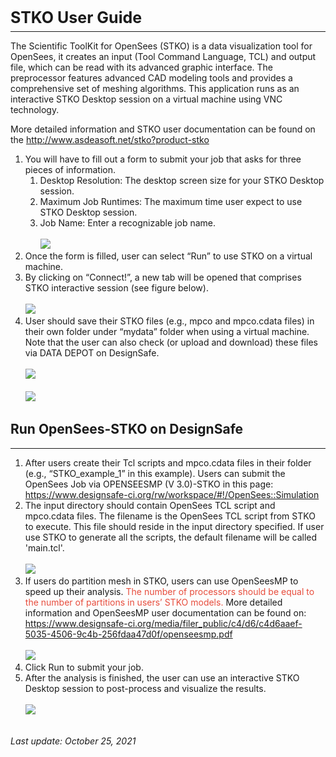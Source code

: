 <h3 style="font-size: 25px; margin-bottom: 7px;">STKO User Guide</h3>

<hr style="margin-top: 0px;">

The Scientific ToolKit for OpenSees (STKO) is a data visualization tool for OpenSees, it creates an input (Tool Command Language, TCL) and output file, which can be read with its advanced graphic interface. The preprocessor features advanced CAD modeling tools and provides a comprehensive set of meshing algorithms. This application runs as an interactive STKO Desktop session on a virtual machine using VNC technology. 

More detailed information and STKO user documentation can be found on the <a href="http://www.asdeasoft.net/stko?product-stko" target="_blank">http://www.asdeasoft.net/stko?product-stko</a>

<ol>
<li dir="ltr">
	You will have to fill out a form to submit your job that asks for three pieces of information.

<ol>
<li>
		Desktop Resolution: The desktop screen size for your STKO Desktop session. 
</li>
<li>
		Maximum Job Runtimes: The maximum time user expect to use STKO Desktop session.
</li>
<li>
		Job Name: Enter a recognizable job name.<br>
<br>
<img src="../imgs/STKO-1.png"><br>
		 
</li>
</ol>
</li>
<li dir="ltr">
	Once the form is filled, user can select “Run” to use STKO on a virtual machine. 
</li>
<li dir="ltr">
	By clicking on “Connect!”, a new tab will be opened that comprises STKO interactive session (see figure below).<br>
<br>
	  <img src="../imgs/STKO-2.png"><br>
	 
</li>
<li dir="ltr">
	User should save their STKO files (e.g., mpco and mpco.cdata files) in their own folder under “mydata” folder when using a virtual machine. Note that the user can also check (or upload and download) these files via DATA DEPOT on DesignSafe.<br>
<br>
	  <img src="../imgs/STKO-3.png"><br>
<br>
	  <img src="../imgs/STKO-4.png">
</li>
</ol>

<h2 dir="ltr">Run OpenSees-STKO on DesignSafe</h2>

<hr>
<ol>
<li dir="ltr">
	After users create their Tcl scripts and mpco.cdata files in their folder (e.g., “STKO_example_1” in this example). Users can submit the OpenSees Job via OPENSEESMP (V 3.0)-STKO in this page: <a href="https://www.designsafe-ci.org/rw/workspace/#!/OpenSees::Simulation" target="_blank">https://www.designsafe-ci.org/rw/workspace/#!/OpenSees::Simulation</a>
</li>
<li dir="ltr">
	The input directory should contain OpenSees TCL script and mpco.cdata files. The filename is the OpenSees TCL script from STKO to execute. This file should reside in the input directory specified. If user use STKO to generate all the scripts, the default filename will be called 'main.tcl'. <br>
<br>
	  <img src="../imgs/STKO-5.png"><br>
	 
</li>
<li dir="ltr">
	If users do partition mesh in STKO, users can use OpenSeesMP to speed up their analysis. <span style="color: #e74c3c;">The number of processors should be equal to the number of partitions in users’ STKO models.</span> More detailed information and OpenSeesMP user documentation can be found on: <a href="https://www.designsafe-ci.org/media/filer_public/c4/d6/c4d6aaef-5035-4506-9c4b-256fdaa47d0f/openseesmp.pdf">https://www.designsafe-ci.org/media/filer_public/c4/d6/c4d6aaef-5035-4506-9c4b-256fdaa47d0f/openseesmp.pdf</a><br>
<br>
	  <img src="../imgs/STKO-6.png"><br>
	 
</li>
<li dir="ltr">
	Click Run to submit your job.
</li>
<li dir="ltr">
	After the analysis is finished, the user can use an interactive STKO Desktop session to post-process and visualize the results.<br>
<br>
	  <img src="../imgs/STKO-7.png">
</li>
</ol>


<br>
<em>Last update: October 25, 2021</em>

